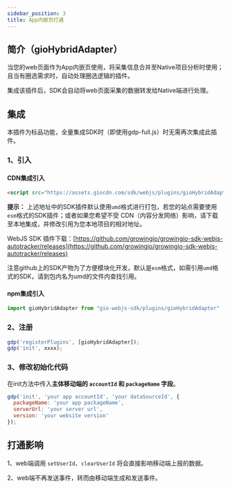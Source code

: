 ```yaml
---
sidebar_position: 3
title: App内嵌页打通
---
```


## 简介（gioHybridAdapter）

当您的web页面作为App内嵌页使用，将采集信息合并至Native项目分析时使用；且当有圈选需求时，自动处理圈选逻辑的插件。

集成该插件后，SDK会自动将web页面采集的数据转发给Native端进行处理。

## 集成

本插件为标品功能，全量集成SDK时（即使用gdp-full.js）时无需再次集成此插件。

### 1、引入

#### CDN集成引入

```html
<script src="https://assets.giocdn.com/sdk/webjs/plugins/gioHybridAdapter.js"></script>
```

**提示：** 上述地址中的SDK插件默认使用`umd`格式进行打包，若您的站点需要使用`esm`格式的SDK插件；或者如果您希望不受 CDN（内容分发网络）影响，请下载至本地集成，并修改引用为您本地项目的相对地址。

WebJS SDK 插件下载：[https://github.com/growingio/growingio-sdk-webjs-autotracker/releases](https://github.com/growingio/growingio-sdk-webjs-autotracker/releases)

注意github上的SDK产物为了方便模块化开发，默认是`esm`格式，如需引用`umd`格式的SDK，请到包内名为umd的文件内查找引用。

#### npm集成引入

```js
import gioHybridAdapter from "gio-webjs-sdk/plugins/gioHybridAdapter"
```

### 2、注册

```js
gdp('registerPlugins', [gioHybridAdapter]);
gdp('init', xxxx);
```

### 3、修改初始化代码

在init方法中传入**主体移动端的 `accountId` 和 `packageName` 字段**。

```js
gdp('init', 'your app accountId', 'your dataSourceId', {
  packageName: 'your app packageName',
  serverUrl: 'your server url',
  version: 'your website version'
});
```

## 打通影响

1、web端调用 `setUserId`、`clearUserId` 将会直接影响移动端上报的数据。

2、web端不再发送事件，转而由移动端生成和发送事件。
